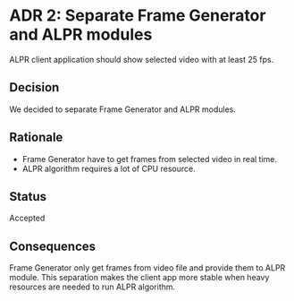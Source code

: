 # ADR 2: Separate Frame Generator and ALPR modules
ALPR client application should show selected video with at least 25 fps.

## Decision 
We decided to separate Frame Generator and ALPR modules.

## Rationale 
- Frame Generator have to get frames from selected video in real time.
- ALPR algorithm requires a lot of CPU resource.

## Status
Accepted

## Consequences
Frame Generator only get frames from video file and provide them to ALPR module.
This separation makes the client app more stable when heavy resources are needed to run ALPR algorithm.
